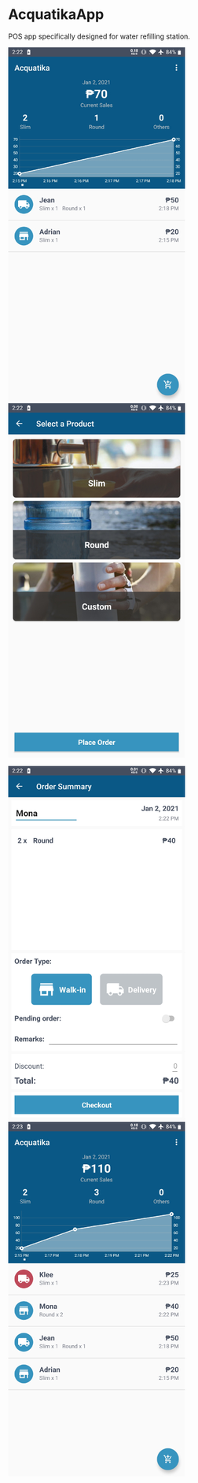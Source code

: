 # AcquatikaApp
POS app specifically designed for water refilling station.

![](preview/preview-01.jpg)                ![](preview/preview-02.jpg)



![](preview/preview-03.jpg)                ![](preview/preview-04.jpg)



